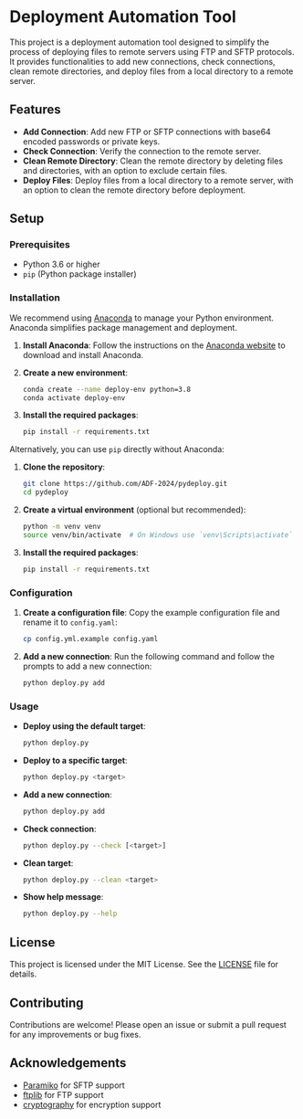 # Deployment Automation Tool

This project is a deployment automation tool designed to simplify the process of deploying files to remote servers using FTP and SFTP protocols. It provides functionalities to add new connections, check connections, clean remote directories, and deploy files from a local directory to a remote server.

## Features

- **Add Connection**: Add new FTP or SFTP connections with base64 encoded passwords or private keys.
- **Check Connection**: Verify the connection to the remote server.
- **Clean Remote Directory**: Clean the remote directory by deleting files and directories, with an option to exclude certain files.
- **Deploy Files**: Deploy files from a local directory to a remote server, with an option to clean the remote directory before deployment.

## Setup

### Prerequisites

- Python 3.6 or higher
- `pip` (Python package installer)

### Installation

We recommend using [Anaconda](https://www.anaconda.com/products/distribution) to manage your Python environment. Anaconda simplifies package management and deployment.

1. **Install Anaconda**:
    Follow the instructions on the [Anaconda website](https://docs.anaconda.com/anaconda/install/) to download and install Anaconda.

2. **Create a new environment**:
    ```sh
    conda create --name deploy-env python=3.8
    conda activate deploy-env
    ```

3. **Install the required packages**:
    ```sh
    pip install -r requirements.txt
    ```

Alternatively, you can use `pip` directly without Anaconda:

1. **Clone the repository**:
    ```sh
    git clone https://github.com/ADF-2024/pydeploy.git
    cd pydeploy
    ```

2. **Create a virtual environment** (optional but recommended):
    ```sh
    python -m venv venv
    source venv/bin/activate  # On Windows use `venv\Scripts\activate`
    ```

3. **Install the required packages**:
    ```sh
    pip install -r requirements.txt
    ```

### Configuration

1. **Create a configuration file**:
    Copy the example configuration file and rename it to `config.yaml`:
    ```sh
    cp config.yml.example config.yaml
    ```

2. **Add a new connection**:
    Run the following command and follow the prompts to add a new connection:
    ```sh
    python deploy.py add
    ```

### Usage

- **Deploy using the default target**:
    ```sh
    python deploy.py
    ```

- **Deploy to a specific target**:
    ```sh
    python deploy.py <target>
    ```

- **Add a new connection**:
    ```sh
    python deploy.py add
    ```

- **Check connection**:
    ```sh
    python deploy.py --check [<target>]
    ```

- **Clean target**:
    ```sh
    python deploy.py --clean <target>
    ```

- **Show help message**:
    ```sh
    python deploy.py --help
    ```

## License

This project is licensed under the MIT License. See the [LICENSE](LICENSE) file for details.

## Contributing

Contributions are welcome! Please open an issue or submit a pull request for any improvements or bug fixes.

## Acknowledgements

- [Paramiko](https://www.paramiko.org/) for SFTP support
- [ftplib](https://docs.python.org/3/library/ftplib.html) for FTP support
- [cryptography](https://cryptography.io/) for encryption support
